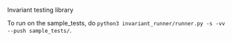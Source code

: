 Invariant testing library

To run on the sample_tests, do `python3 invariant_runner/runner.py -s -vv --push sample_tests/`.